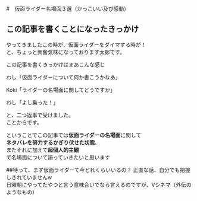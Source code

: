 #　仮面ライダー名場面３選（かっこいい及び感動）
## この記事を書くことになったきっかけ
やってきましたこの時が、仮面ライダーをダイマする時が！<br>と、ちょっと興奮気味になっております太郎です。

この記事を書くきっかけはまあこんな感じ

わし「仮面ライダーについて何か書こうかなあ」

Koki「ライダーの名場面に関してどうですか」

わし「よし乗った！」

と、二つ返事で受けました。<br>ことからです。

ということでこの記事では**仮面ライダーの名場面**に関して<br>**ネタバレを努力するかぎり伏せた状態**、<br>またそれに加えて**超個人的主観**<br>で名場面について語っていきたいと思います

##待って、まず仮面ライダーて今どれくらいいるの？
正直な話、自分でも把握しきれていませんw<br>日曜朝にやってたやつと言う意味合いでなら言えるのですが、Vシネマ（外伝のようなもの）